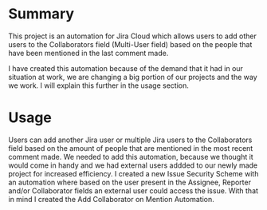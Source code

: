 # Summary
This project is an automation for Jira Cloud which allows users to add other users to the Collaborators field (Multi-User field) based on the people that have been mentioned in the last comment made.

I have created this automation because of the demand that it had in our situation at work, we are changing a big portion of our projects and the way we work. I will explain this further in the usage section.

# Usage
Users can add another Jira user or multiple Jira users to the Collaborators field based on the amount of people that are mentioned in the most recent comment made. We needed to add this automation, because we thought it would come in handy and we had external users addded to our newly made project for increased efficiency. I created a new Issue Security Scheme with an automation where based on the user present in the Assignee, Reporter and/or Collaborator fields an external user could access the issue. With that in mind I created the Add Collaborator on Mention Automation.
